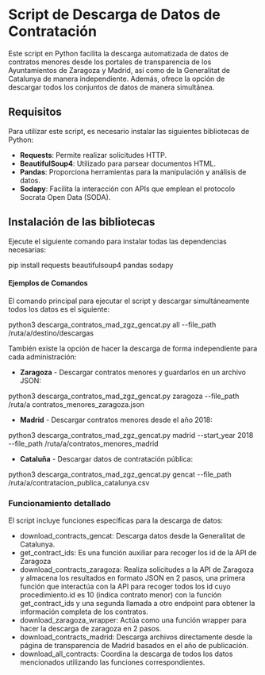 # Script de Descarga de Datos de Contratación

Este script en Python facilita la descarga automatizada de datos de contratos menores desde los portales de transparencia de los Ayuntamientos de Zaragoza y Madrid, así como de la Generalitat de Catalunya de manera independiente. Además, ofrece la opción de descargar todos los conjuntos de datos de manera simultánea.

## Requisitos

Para utilizar este script, es necesario instalar las siguientes bibliotecas de Python:

- **Requests**: Permite realizar solicitudes HTTP.
- **BeautifulSoup4**: Utilizado para parsear documentos HTML.
- **Pandas**: Proporciona herramientas para la manipulación y análisis de datos.
- **Sodapy**: Facilita la interacción con APIs que emplean el protocolo Socrata Open Data (SODA).

## Instalación de las bibliotecas

Ejecute el siguiente comando para instalar todas las dependencias necesarias:

pip install requests beautifulsoup4 pandas sodapy

#### Ejemplos de Comandos

El comando principal para ejecutar el script y descargar simultáneamente todos los datos es el siguiente:

 python3 descarga_contratos_mad_zgz_gencat.py all --file_path /ruta/a/destino/descargas

 También existe la opción de hacer la descarga de forma independiente para cada administración:
 
- **Zaragoza** - Descargar contratos menores y guardarlos en un archivo JSON:

 python3 descarga_contratos_mad_zgz_gencat.py zaragoza --file_path /ruta/a contratos_menores_zaragoza.json

- **Madrid** - Descargar contratos menores desde el año 2018:

 python3 descarga_contratos_mad_zgz_gencat.py madrid --start_year 2018 --file_path /ruta/a/contratos_menores_madrid

- **Cataluña** - Descargar datos de contratación pública:

 python3 descarga_contratos_mad_zgz_gencat.py gencat --file_path /ruta/a/contratacion_publica_catalunya.csv

### Funcionamiento detallado

El script incluye funciones específicas para la descarga de datos:

- download_contracts_gencat: Descarga datos desde la Generalitat de Catalunya.
- get_contract_ids: Es una función auxiliar para recoger los id de la API de Zaragoza
- download_contracts_zaragoza: Realiza solicitudes a la API de Zaragoza y almacena los resultados en formato JSON en 2 pasos, una primera función que interactúa con la API para recoger todos los id cuyo procedimiento.id es 10 (indica contrato menor) con la función get_contract_ids y una segunda llamada a otro endpoint para obtener la información completa de los contratos.
- download_zaragoza_wrapper: Actúa como una función wrapper para hacer la descarga de zaragoza en 2 pasos.
- download_contracts_madrid: Descarga archivos directamente desde la página de transparencia de Madrid basados en el año de publicación.
- download_all_contracts: Coordina la descarga de todos los datos mencionados utilizando las funciones correspondientes.
